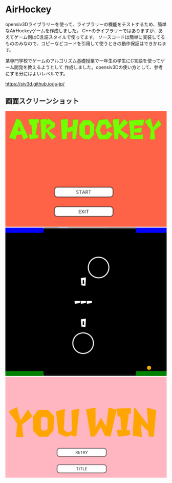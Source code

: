 # AirHockey
opensiv3Dライブラリーを使って、ライブラリーの機能をテストするため、簡単なAirHockeyゲームを作成しました。
C++のライブラリーではありますが、あえてゲーム側はC言語スタイルで使ってます。
ソースコードは簡単に実装してるもののみなので、コピーなどコードを引用して使うときの動作保証はできかねます。

某専門学校でゲームのアルゴリズム基礎授業で一年生の学生にC言語を使ってゲーム開発を教えるようとして
作成しました。opensiv3Dの使い方として、参考にする分にはよいレベルです。


https://siv3d.github.io/ja-jp/


## 画面スクリーンショット

![タイトル画面](/Title.png) 
![ゲーム画面](/Game.png) 
![結果画面](/Result.png) 